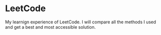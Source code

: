 # LeetCode
My learnign experience of LeetCode.
I will compare all the methods I used and get a best and most accessible solution.
